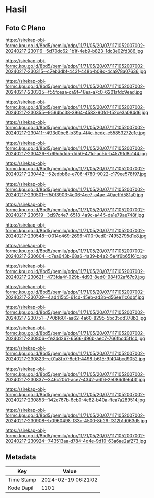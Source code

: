 # Hasil

## Foto C Plano

https://sirekap-obj-formc.kpu.go.id/8bd5/pemilu/pdpr/11/71/05/20/07/1171052007002-20240217-230116--5d70dc62-1b1f-4eb9-b823-1dc3e02fd386.jpg

https://sirekap-obj-formc.kpu.go.id/8bd5/pemilu/pdpr/11/71/05/20/07/1171052007002-20240217-230315--c7eb3dbf-443f-448b-b08c-4ca978a07636.jpg

https://sirekap-obj-formc.kpu.go.id/8bd5/pemilu/pdpr/11/71/05/20/07/1171052007002-20240217-230335--f55fceaa-ca9f-48ea-a7c0-6201afdc9ead.jpg

https://sirekap-obj-formc.kpu.go.id/8bd5/pemilu/pdpr/11/71/05/20/07/1171052007002-20240217-230355--9594bc38-3964-4583-90fd-f52ce3a084d6.jpg

https://sirekap-obj-formc.kpu.go.id/8bd5/pemilu/pdpr/11/71/05/20/07/1171052007002-20240217-230411--493d0be8-b39a-4f4e-bcde-e55853272e1e.jpg

https://sirekap-obj-formc.kpu.go.id/8bd5/pemilu/pdpr/11/71/05/20/07/1171052007002-20240217-230426--b69d5dd5-dd50-471d-ac5b-b4579fd8c144.jpg

https://sirekap-obj-formc.kpu.go.id/8bd5/pemilu/pdpr/11/71/05/20/07/1171052007002-20240217-230442--52edbb8e-e706-4780-9022-c179ee578f97.jpg

https://sirekap-obj-formc.kpu.go.id/8bd5/pemilu/pdpr/11/71/05/20/07/1171052007002-20240217-230501--f50f3903-4c06-4ce7-a4ae-40aeffd581a0.jpg

https://sirekap-obj-formc.kpu.go.id/8bd5/pemilu/pdpr/11/71/05/20/07/1171052007002-20240217-230519--3d97c4e7-6518-4a9c-a445-da1e79ae748f.jpg

https://sirekap-obj-formc.kpu.go.id/8bd5/pemilu/pdpr/11/71/05/20/07/1171052007002-20240217-230548--0014c469-2696-4110-9ed0-74952795d1e8.jpg

https://sirekap-obj-formc.kpu.go.id/8bd5/pemilu/pdpr/11/71/05/20/07/1171052007002-20240217-230604--c7ea643b-68a6-4a39-b4a2-5e4f6b65161c.jpg

https://sirekap-obj-formc.kpu.go.id/8bd5/pemilu/pdpr/11/71/05/20/07/1171052007002-20240217-230621--473fda4f-029b-4d93-8ed0-984f02af67c9.jpg

https://sirekap-obj-formc.kpu.go.id/8bd5/pemilu/pdpr/11/71/05/20/07/1171052007002-20240217-230709--4ad415b5-61cd-45eb-ad3b-d56ee11c6dbf.jpg

https://sirekap-obj-formc.kpu.go.id/8bd5/pemilu/pdpr/11/71/05/20/07/1171052007002-20240217-230751--770b1601-aa62-4a60-8295-5bc35dd378b3.jpg

https://sirekap-obj-formc.kpu.go.id/8bd5/pemilu/pdpr/11/71/05/20/07/1171052007002-20240217-230806--fe24d267-6566-496b-aec7-766fbcd5f1c0.jpg

https://sirekap-obj-formc.kpu.go.id/8bd5/pemilu/pdpr/11/71/05/20/07/1171052007002-20240217-230823--c01a8fb7-8cb1-4498-b615-9f404bcd9052.jpg

https://sirekap-obj-formc.kpu.go.id/8bd5/pemilu/pdpr/11/71/05/20/07/1171052007002-20240217-230837--346c20b1-ace7-4342-a6f6-2e086dfe643f.jpg

https://sirekap-obj-formc.kpu.go.id/8bd5/pemilu/pdpr/11/71/05/20/07/1171052007002-20240217-230853--142e767b-6cb0-4e82-b40a-ffea7a289514.jpg

https://sirekap-obj-formc.kpu.go.id/8bd5/pemilu/pdpr/11/71/05/20/07/1171052007002-20240217-230908--b0960498-f33c-4500-8b29-f312b1d063d5.jpg

https://sirekap-obj-formc.kpu.go.id/8bd5/pemilu/pdpr/11/71/05/20/07/1171052007002-20240217-230924--743513aa-d784-4d4e-9d10-63a6ae2af273.jpg


## Metadata

| Key        | Value               |
| ---------- | ------------------- |
| Time Stamp | 2024-02-19 06:21:02 |
| Kode Dapil | 1101                |



